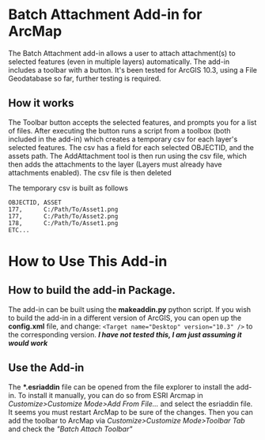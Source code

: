 # Batch Attachment Add-in for ArcMap
The Batch Attachment add-in allows a user to attach attachment(s) to selected features (even in multiple layers) automatically. The add-in includes a toolbar with a button. It's been tested for ArcGIS 10.3, using a File Geodatabase so far, further testing is required.

## How it works
The Toolbar button accepts the selected features, and prompts you for a list of files.  After executing the button runs a script from a toolbox (both included in the add-in) which creates a temporary csv for each layer's selected features. The csv has a field for each selected OBJECTID, and the assets path. The AddAttachment tool is then run using the csv file, which then adds the attachments to the layer (Layers must already have attachments enabled). The csv file is then deleted

The temporary csv is built as follows
```
OBJECTID, ASSET
177,      C:/Path/To/Asset1.png
177,      C:/Path/To/Asset2.png
178,      C:/Path/To/Asset1.png
ETC...
```
# How to Use This Add-in
## How to build the add-in Package.
The add-in can be built using the **makeaddin.py** python script.  If you wish to build the add-in in a different version of ArcGIS, you can open up the **config.xml** file, and change:
`<Target name="Desktop" version="10.3" />`
to the corresponding version. *__I have not tested this, I am just assuming it would work__*

## Use the Add-in
The __*.esriaddin__ file can be opened from the file explorer to install the add-in.  To install it manually, you can do so from ESRI Arcmap in *Customize>Customize Mode>Add From File...* and select the esriaddin file.  It seems you must restart ArcMap to be sure of the changes.  Then you can add the toolbar to ArcMap via *Customize>Customize Mode>Toolbar Tab* and check the *"Batch Attach Toolbar"*


